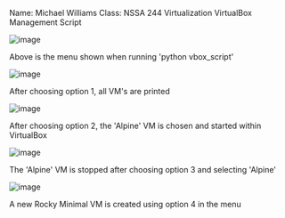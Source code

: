 Name: Michael Williams
Class: NSSA 244 Virtualization
VirtualBox Management Script


![image](https://github.com/user-attachments/assets/dc93e142-bc38-4748-88b4-a527945f33d8)

Above is the menu shown when running 'python vbox_script'

![image](https://github.com/user-attachments/assets/274057f5-3068-49c2-98ed-b0553094834f)

After choosing option 1, all VM's are printed

![image](https://github.com/user-attachments/assets/bfe89445-eb0b-425e-8dc1-1ce56893c053)


After choosing option 2, the 'Alpine' VM is chosen and started within VirtualBox

![image](https://github.com/user-attachments/assets/d34c0ebf-ebf4-445b-9826-8d4ff4069275)


The 'Alpine' VM is stopped after choosing option 3 and selecting 'Alpine'

![image](https://github.com/user-attachments/assets/d2b18621-d548-4a4d-8fc2-ac00832081fe)


A new Rocky Minimal VM is created using option 4 in the menu





